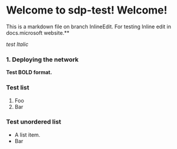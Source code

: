 # Welcome to sdp-test! Welcome!

This is a markdown file on branch InlineEdit. For testing Inline edit in
docs.microsoft website.**

*test Italic*

### 1. Deploying the network
**Test BOLD format.**

### Test list
1.  Foo
2.  Bar

### Test unordered list
*   A list item.
*   Bar


